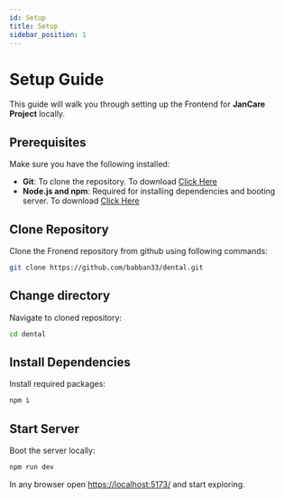 ```yaml
---
id: Setup
title: Setup
sidebar_position: 1
---
```


# Setup Guide
This guide will walk you through setting up the Frontend for **JanCare Project** locally.

## Prerequisites

Make sure you have the following installed:
- **Git**: To clone the repository. To download [Click Here](https://git-scm.com/downloads)
- **Node.js and npm**: Required for installing dependencies and booting server. To download [Click Here](https://nodejs.org/en/download/package-manager)

## Clone Repository

Clone the Fronend repository from github using following commands:
```bash
git clone https://github.com/babban33/dental.git
```

## Change directory

Navigate to cloned repository:
```bash
cd dental
```

## Install Dependencies

Install required packages:
```bash
npm i
```

## Start Server

Boot the server locally:
```bash
npm run dev
```
In any browser open [https://localhost:5173/](https://localhost:5173/) and start exploring.
